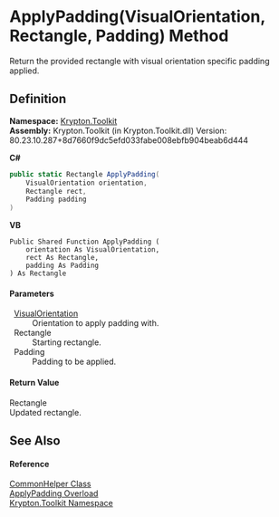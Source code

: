 # ApplyPadding(VisualOrientation, Rectangle, Padding) Method


Return the provided rectangle with visual orientation specific padding applied.



## Definition
**Namespace:** <a href="79d2eac2-21f4-54ff-7552-b20c33c30600.md">Krypton.Toolkit</a>  
**Assembly:** Krypton.Toolkit (in Krypton.Toolkit.dll) Version: 80.23.10.287+8d7660f9dc5efd033fabe008ebfb904beab6d444

**C#**
``` C#
public static Rectangle ApplyPadding(
	VisualOrientation orientation,
	Rectangle rect,
	Padding padding
)
```
**VB**
``` VB
Public Shared Function ApplyPadding ( 
	orientation As VisualOrientation,
	rect As Rectangle,
	padding As Padding
) As Rectangle
```



#### Parameters
<dl><dt>  <a href="d38051f8-c2cc-e81c-0029-02f7ad46f2fa.md">VisualOrientation</a></dt><dd>Orientation to apply padding with.</dd><dt>  Rectangle</dt><dd>Starting rectangle.</dd><dt>  Padding</dt><dd>Padding to be applied.</dd></dl>

#### Return Value
Rectangle  
Updated rectangle.

## See Also


#### Reference
<a href="13744a42-834d-93cd-437f-a5a616717068.md">CommonHelper Class</a>  
<a href="6a6440b7-be6c-78ae-7a38-11d1c8365210.md">ApplyPadding Overload</a>  
<a href="79d2eac2-21f4-54ff-7552-b20c33c30600.md">Krypton.Toolkit Namespace</a>  

